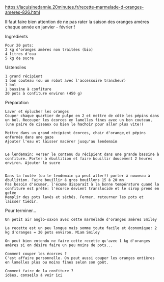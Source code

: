 https://lacuisinedannie.20minutes.fr/recette-marmelade-d-oranges-ameres-826.html

Il faut faire bien attention de ne pas rater la saison des oranges amères chaque année en janvier - février !



Ingredients

    Pour 20 pots:
    2 kg d'oranges amères non traitées (bio)
    4 litres d'eau
    5 kg de sucre 

Ustensiles

    1 grand récipient
    1 bon couteau (ou un robot avec l'accessoire trancheur)
    1 bol
    1 bassine à confiture
    20 pots à confiture environ (450 g) 



Préparation

    Laver et éplucher les oranges
    Couper chaque quartier de pulpe en 2 et mettre de côté les pépins dans un bol. Recouper les écorces en lamelles fines avec un bon couteau, (une paire de ciseaux ou bien le hachoir pour aller plus vite!)

    Mettre dans un grand récipient écorces, chair d'orange,et pépins enfermés dans une gaze
    Ajouter l'eau et laisser macérer jusqu'au lendemain


    Le lendemain: verser le contenu du récipient dans une grande bassine à confiture. Porter à ébullition et faire bouillir doucement 2 heures environ. Ajouter le sucre


    Dans la foulée (ou le lendemain ça peut aller!) porter à nouveau à ébullition. Faire bouillir à gros bouillons 15 à 20 mn
    Pas besoin d'écumer, l'écume disparaît à la bonne température quand la confiture est prête: l'écorce devient translucide et le sirop prend en gelée
    Remplir des pots lavés et séchés. Fermer, retourner les pots et laisser tiédir.

Pour terminer...

    Un petit air anglo-saxon avec cette marmelade d'oranges amères Smiley

    La recette est un peu longue mais somme toute facile et économique: 2 kg d'oranges = 20 pots environ. Miam Smiley

    On peut bien entendu ne faire cette recette qu'avec 1 kg d'oranges amères si on désire faire un peu moins de pots...

    Comment couper les écorces ?
    C'est affaire personnelle. On peut aussi couper les oranges entières en lamelles plus ou moins fines selon son goût.

    Comment faire de la confiture ?
    idées, conseils à voir ici

